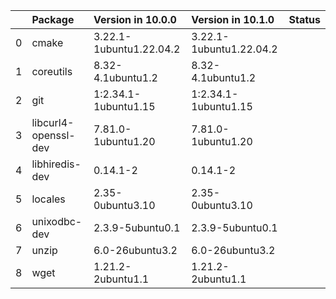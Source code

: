 <!-- markdown-link-check-disable -->

|    | Package              | Version in 10.0.0       | Version in 10.1.0       | Status   |
|---:|:---------------------|:------------------------|:------------------------|:---------|
|  0 | cmake                | 3.22.1-1ubuntu1.22.04.2 | 3.22.1-1ubuntu1.22.04.2 |          |
|  1 | coreutils            | 8.32-4.1ubuntu1.2       | 8.32-4.1ubuntu1.2       |          |
|  2 | git                  | 1:2.34.1-1ubuntu1.15    | 1:2.34.1-1ubuntu1.15    |          |
|  3 | libcurl4-openssl-dev | 7.81.0-1ubuntu1.20      | 7.81.0-1ubuntu1.20      |          |
|  4 | libhiredis-dev       | 0.14.1-2                | 0.14.1-2                |          |
|  5 | locales              | 2.35-0ubuntu3.10        | 2.35-0ubuntu3.10        |          |
|  6 | unixodbc-dev         | 2.3.9-5ubuntu0.1        | 2.3.9-5ubuntu0.1        |          |
|  7 | unzip                | 6.0-26ubuntu3.2         | 6.0-26ubuntu3.2         |          |
|  8 | wget                 | 1.21.2-2ubuntu1.1       | 1.21.2-2ubuntu1.1       |          |